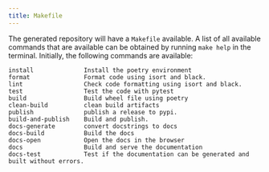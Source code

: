 ```yaml
---
title: Makefile
---
```


The generated repository will have a `Makefile` available. A list of all
available commands that are available can be obtained by running
`make help` in the terminal. Initially, the following commands are
available:

```
install              Install the poetry environment
format               Format code using isort and black.
lint                 Check code formatting using isort and black.
test                 Test the code with pytest
build                Build wheel file using poetry
clean-build          clean build artifacts
publish              publish a release to pypi.
build-and-publish    Build and publish.
docs-generate        convert docstrings to docs
docs-build           Build the docs
docs-open            Open the docs in the browser
docs                 Build and serve the documentation
docs-test            Test if the documentation can be generated and built without errors.
```
